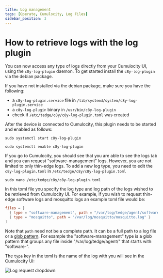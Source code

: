 ```yaml
---
title: Log management
tags: [Operate, Cumulocity, Log Files]
sidebar_position: 3
---
```


# How to retrieve logs with the log plugin

You can now access any type of logs directly from your Cumulocity UI, using the
`c8y-log-plugin` daemon. To get started install the `c8y-log-plugin` via the
debian package.

If you have not installed via the debian package, make sure you have the following:

- a `c8y-log-plugin.service` file in `/lib/systemd/system/c8y-log-plugin.service`
- a `c8y-log-plugin` binary in `/usr/bin/c8y-log-plugin`
- check if `/etc/tedge/c8y/c8y-log-plugin.toml` was created

After the device is connected to Cumulocity, this plugin needs to be started and
enabled as follows:

```shell
sudo systemctl start c8y-log-plugin
```

```shell
sudo systemctl enable c8y-log-plugin
```

If you go to Cumulocity, you should see that you are able to see the logs tab
and you can request "software-management" logs.
However, you are not limited to only thin-edge logs.
To add a new log type, you need to edit the `c8y-log-plugin.toml` in `/etc/tedge/c8y/c8y-log-plugin.toml`

```shell
sudo nano /etc/tedge/c8y/c8y-log-plugin.toml
```

In this toml file you specify the log type and log path of the logs wished to
be retrieved from Cumulocity UI.
For example, if you wish to request thin-edge software logs and mosquitto logs
an example toml file would be:

```toml
files = [
  { type = "software-management", path = "/var/log/tedge/agent/software-*" },
  { type = "mosquitto", path = "/var/log/mosquitto/mosquitto.log" }
]
```

Note that `path` need not be a complete path. It can be a full path to a log
file or a [glob pattern](https://en.wikipedia.org/wiki/Glob_(programming)).
For example the "software-management" type is a glob pattern that groups
any file inside "/var/log/tedge/agent/" that starts with "software-".

The `type` key in the toml is the name of the log with you will see in the
Cumulocity UI:

![Log request dropdown](../../images/c8y-log-plugin_log-types.png)

